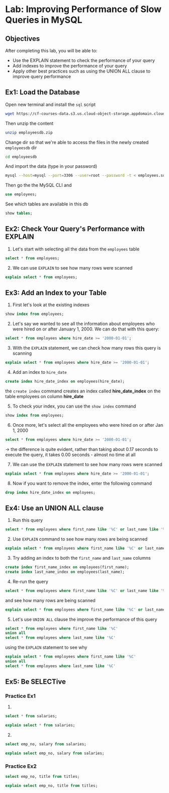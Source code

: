 # Lab: Improving Performance of Slow Queries in MySQL

## Objectives

After completing this lab, you will be able to:

- Use the EXPLAIN statement to check the performance of your query
- Add indexes to improve the performance of your query
- Apply other best practices such as using the UNION ALL clause to improve query performance

## Ex1: Load the Database

Open new terminal and install the `sql` script

```bash
wget https://cf-courses-data.s3.us.cloud-object-storage.appdomain.cloud/IBM-DB0231EN-SkillsNetwork/datasets/employeesdb.zip
```

Then unzip the content

```bash
unzip employeesdb.zip
```

Change dir so that we're able to access the files in the newly created `employeesdb` dir

```bash
cd employeesdb
```

And import the data (type in your password)

```bash
mysql --host=mysql --port=3306 --user=root --password -t < employees.sql
```

Then go the the MySQL CLI and

```sql
use employees;
```

See which tables are available in this db

```sql
show tables;
```

## Ex2: Check Your Query's Performance with EXPLAIN

1. Let's start with selecting all the data from the `employees` table

```sql
select * from employees;
```

2. We can use `EXPLAIN` to see how many rows were scanned

```sql
explain select * from employees;
```

## Ex3: Add an Index to your Table

1. First let's look at the existing indexes

```sql
show index from employees;
```

2. Let's say we wanted to see all the information about employees who were hired on or after January 1, 2000. We can do that with this query:

```sql
select * from employees where hire_date >= '2000-01-01';
```

3. With the `EXPLAIN` statement, we can check how many rows this query is scanning

```sql
explain select * from employees where hire_date >= '2000-01-01';
```

4. Add an index to `hire_date`

```sql
create index hire_date_index on employees(hire_date);
```

the `create index` command creates an index called **hire_date_index** on the table employees on column **hire_date**

5. To check your index, you can use the `show index` command

```sql
show index from employees;
```

6. Once more, let's select all the employees who were hired on or after Jan 1, 2000

```sql
select * from employees where hire_date >= '2000-01-01';
```

-> the difference is quite evident, rather than taking about 0.17 seconds to execute the query, it takes 0.00 seconds - almost no time at all

7. We can use the `EXPLAIN` statement to see how many rows were scanned

```sql
explain select * from employees where hire_date >= '2000-01-01';
```

8. Now if you want to remove the index, enter the following command

```sql
drop index hire_date_index on employees;
```

## Ex4: Use an UNION ALL clause

1. Run this query

```sql
select * from employees where first_name like '%C' or last_name like '%C';
```

2. Use `EXPLAIN` command to see how many rows are being scanned

```sql
explain select * from employees where first_name like '%C' or last_name like '%C';
```

3. Try adding an index to both the `first_name` and `last_name` columns

```sql
create index first_name_index on employees(first_name);
create index last_name_index on employees(last_name);
```

4. Re-run the query

```sql
select * from employees where first_name like '%C' or last_name like '%C';
```

and see how many rows are being scanned

```sql
explain select * from employees where first_name like '%C' or last_name like '%C';
```

5. Let's use `UNION ALL` clause the improve the performance of this query

```sql
select * from employees where first_name like '%C'
union all
select * from employees where last_name like '%C'
```

using the `EXPLAIN` statement to see why

```sql
explain select * from employees where first_name like '%C'
union all
select * from employees where last_name like '%C'
```

## Ex5: Be SELECTive

### Practice Ex1

1.

```sql
select * from salaries;
```

```sql
explain select * from salaries;
```

2.

```sql
select emp_no, salary from salaries;
```

```sql
explain select emp_no, salary from salaries;
```

### Practice Ex2

```sql
select emp_no, title from titles;
```

```sql
explain select emp_no, title from titles;
```
